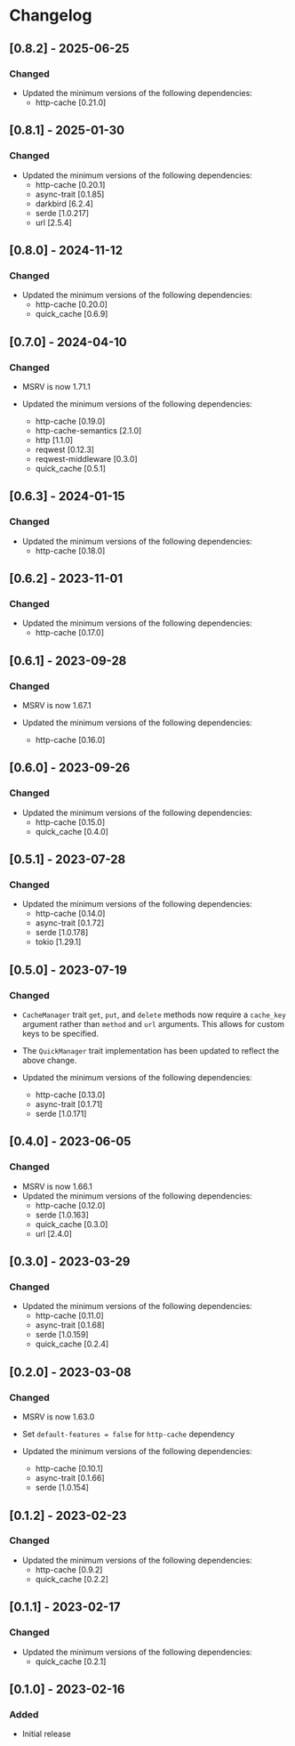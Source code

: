 # Changelog

## [0.8.2] - 2025-06-25

### Changed

- Updated the minimum versions of the following dependencies:
  - http-cache [0.21.0]

## [0.8.1] - 2025-01-30

### Changed

- Updated the minimum versions of the following dependencies:
  - http-cache [0.20.1]
  - async-trait [0.1.85]
  - darkbird [6.2.4]
  - serde [1.0.217]
  - url [2.5.4]

## [0.8.0] - 2024-11-12

### Changed

- Updated the minimum versions of the following dependencies:
  - http-cache [0.20.0]
  - quick_cache [0.6.9]

## [0.7.0] - 2024-04-10

### Changed

- MSRV is now 1.71.1

- Updated the minimum versions of the following dependencies:
  - http-cache [0.19.0]
  - http-cache-semantics [2.1.0]
  - http [1.1.0]
  - reqwest [0.12.3]
  - reqwest-middleware [0.3.0]
  - quick_cache [0.5.1]

## [0.6.3] - 2024-01-15

### Changed

- Updated the minimum versions of the following dependencies:
  - http-cache [0.18.0]

## [0.6.2] - 2023-11-01

### Changed

- Updated the minimum versions of the following dependencies:
  - http-cache [0.17.0]

## [0.6.1] - 2023-09-28

### Changed

- MSRV is now 1.67.1

- Updated the minimum versions of the following dependencies:
  - http-cache [0.16.0]

## [0.6.0] - 2023-09-26

### Changed

- Updated the minimum versions of the following dependencies:
  - http-cache [0.15.0]
  - quick_cache [0.4.0]

## [0.5.1] - 2023-07-28

### Changed

- Updated the minimum versions of the following dependencies:
  - http-cache [0.14.0]
  - async-trait [0.1.72]
  - serde [1.0.178]
  - tokio [1.29.1]

## [0.5.0] - 2023-07-19

### Changed

- `CacheManager` trait `get`, `put`, and `delete` methods now require a `cache_key` argument rather than `method` and `url` arguments. This allows for custom keys to be specified.

- The `QuickManager` trait implementation has been updated to reflect the above change.

- Updated the minimum versions of the following dependencies:
  - http-cache [0.13.0]
  - async-trait [0.1.71]
  - serde [1.0.171]

## [0.4.0] - 2023-06-05

### Changed

- MSRV is now 1.66.1
- Updated the minimum versions of the following dependencies:
  - http-cache [0.12.0]
  - serde [1.0.163]
  - quick_cache [0.3.0]
  - url [2.4.0]

## [0.3.0] - 2023-03-29

### Changed

- Updated the minimum versions of the following dependencies:
  - http-cache [0.11.0]
  - async-trait [0.1.68]
  - serde [1.0.159]
  - quick_cache [0.2.4]

## [0.2.0] - 2023-03-08

### Changed

- MSRV is now 1.63.0
- Set `default-features = false` for `http-cache` dependency

- Updated the minimum versions of the following dependencies:
  - http-cache [0.10.1]
  - async-trait [0.1.66]
  - serde [1.0.154]

## [0.1.2] - 2023-02-23

### Changed

- Updated the minimum versions of the following dependencies:
  - http-cache [0.9.2]
  - quick_cache [0.2.2]

## [0.1.1] - 2023-02-17

### Changed

- Updated the minimum versions of the following dependencies:
  - quick_cache [0.2.1]

## [0.1.0] - 2023-02-16

### Added

- Initial release
